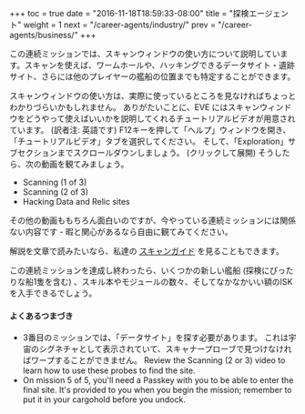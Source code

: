 +++ toc = true date = "2016-11-18T18:59:33-08:00" title = "探検エージェント" weight = 1 next = "/career-agents/industry/" prev = "/career-agents/business/" +++

この連続ミッションでは、スキャンウィンドウの使い方について説明しています。スキャンを使えば、ワームホールや、ハッキングできるデータサイト・遺跡サイト、さらには他のプレイヤーの艦船の位置までも特定することができます。

スキャンウィンドウの使い方は、実際に使っているところを見なければちょっとわかりづらいかもしれません。 ありがたいことに、EVE にはスキャンウィンドウをどうやって使えばいいかを説明してくれるチュートリアルビデオが用意されています。 (訳者注: 英語です) F12キーを押して「ヘルプ」ウィンドウを開き、「チュートリアルビデオ」タブを選択してください。 そして、「Exploration」サブセクションまでスクロールダウンしましょう。 (クリックして展開) そうしたら、次の動画を観てみましょう。

- Scanning (1 of 3)
- Scanning (2 of 3)
- Hacking Data and Relic sites

その他の動画ももちろん面白いのですが、今やっている連続ミッションには関係ない内容です - 暇と関心があるなら自由に観てみてください。

解説を文章で読みたいなら、私達の [スキャンガイド](/reference/scanning/) を見ることもできます。

この連続ミッションを達成し終わったら、いくつかの新しい艦船 (探検にぴったりな船1隻を含む) 、スキル本やモジュールの数々、そしてなかなかいい額のISKを入手できるでしょう。

#### よくあるつまづき

- 3番目のミッションでは、「データサイト」を探す必要があります。 これは宇宙のシグネチャとして表示されていて、スキャナープローブで見つけなければワープすることができません。 Review the Scanning (2 or 3) video to learn how to use these probes to find the site.
- On mission 5 of 5, you'll need a Passkey with you to be able to enter the final site. It's provided to you when you begin the mission; remember to put it in your cargohold before you undock.